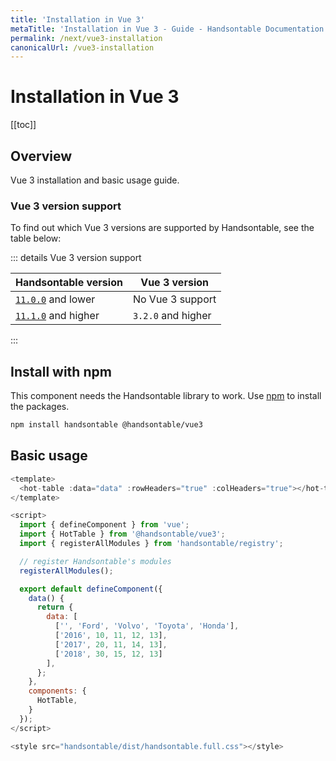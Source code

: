 ```yaml
---
title: 'Installation in Vue 3'
metaTitle: 'Installation in Vue 3 - Guide - Handsontable Documentation'
permalink: /next/vue3-installation
canonicalUrl: /vue3-installation
---
```


# Installation in Vue 3

[[toc]]

## Overview

Vue 3 installation and basic usage guide.

### Vue 3 version support

To find out which Vue 3 versions are supported by Handsontable, see the table below:

::: details Vue 3 version support

| Handsontable version                                                                    | Vue 3 version      |
| --------------------------------------------------------------------------------------- | ------------------ |
| [`11.0.0`](https://github.com/handsontable/handsontable/releases/tag/11.0.0) and lower  | No Vue 3 support   |
| [`11.1.0`](https://github.com/handsontable/handsontable/releases/tag/11.1.0) and higher | `3.2.0` and higher |

:::

## Install with npm

This component needs the Handsontable library to work. Use [npm](https://www.npmjs.com/package/@handsontable/vue3) to install the packages.

```bash
npm install handsontable @handsontable/vue3
```

## Basic usage

```js
<template>
  <hot-table :data="data" :rowHeaders="true" :colHeaders="true"></hot-table>
</template>

<script>
  import { defineComponent } from 'vue';
  import { HotTable } from '@handsontable/vue3';
  import { registerAllModules } from 'handsontable/registry';

  // register Handsontable's modules
  registerAllModules();

  export default defineComponent({
    data() {
      return {
        data: [
          ['', 'Ford', 'Volvo', 'Toyota', 'Honda'],
          ['2016', 10, 11, 12, 13],
          ['2017', 20, 11, 14, 13],
          ['2018', 30, 15, 12, 13]
        ],
      };
    },
    components: {
      HotTable,
    }
  });
</script>

<style src="handsontable/dist/handsontable.full.css"></style>
```
